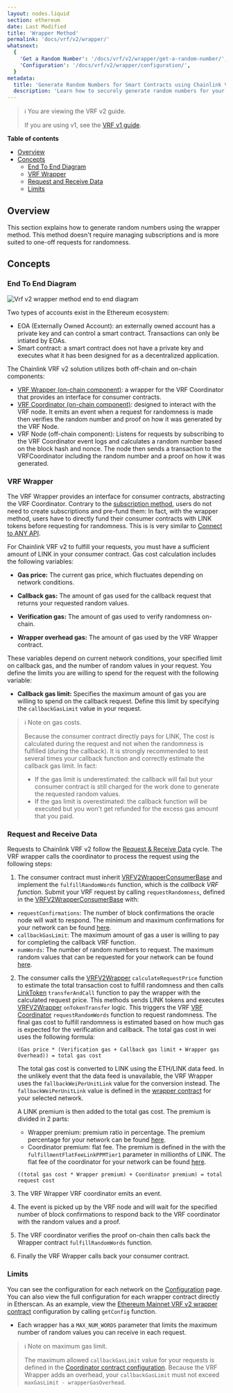 ```yaml
---
layout: nodes.liquid
section: ethereum
date: Last Modified
title: 'Wrapper Method'
permalink: 'docs/vrf/v2/wrapper/'
whatsnext:
  {
    'Get a Random Number': '/docs/vrf/v2/wrapper/get-a-random-number/',
    'Configuration': '/docs/vrf/v2/wrapper/configuration/',
  }
metadata:
  title: 'Generate Random Numbers for Smart Contracts using Chainlink VRF v2 - Wrapper method'
  description: 'Learn how to securely generate random numbers for your smart contract with Chainlink VRF v2(an RNG). This guide uses the wrapper method.'
---
```


> ℹ️ You are viewing the VRF v2 guide.
>
> If you are using v1, see the [VRF v1 guide](/docs/chainlink-vrf/v1/).

**Table of contents**

- [Overview](#overview)
- [Concepts](#concepts)
  - [End To End Diagram](#end-to-end-diagram)
  - [VRF Wrapper](#vrf-wrapper)
  - [Request and Receive Data](#request-and-receive-data)
  - [Limits](#limits)

## Overview

This section explains how to generate random numbers using the wrapper method. This method doesn't require managing subscriptions and is more suited to one-off requests for randomness.

## Concepts

### End To End Diagram

![Vrf v2 wrapper method end to end diagram](/images/vrf/v2-wrapper-e2e.png)

Two types of accounts exist in the Ethereum ecosystem:

- EOA (Externally Owned Account): an externally owned account has a private key and can control a smart contract. Transactions can only be intiated by EOAs.
- Smart contract: a smart contract does not have a private key and executes what it has been designed for as a decentralized application.

The Chainlink VRF v2 solution utilizes both off-chain and on-chain components:

- [VRF Wrapper (on-chain component)](https://github.com/smartcontractkit/chainlink/blob/develop/contracts/src/v0.8/dev/VRFV2Wrapper.sol): a wrapper for the VRF Coordinator that provides an interface for consumer contracts.
- [VRF Coordinator (on-chain component)](https://github.com/smartcontractkit/chainlink/blob/develop/contracts/src/v0.8/VRFCoordinatorV2.sol): designed to interact with the VRF node. It emits an event when a request for randomness is made then verifies the random number and proof on how it was generated by the VRF Node.
- VRF Node (off-chain component): Listens for requests by subscribing to the VRF Coordinator event logs and calculates a random number based on the block hash and nonce. The node then sends a transaction to the VRFCoordinator including the random number and a proof on how it was generated.

### VRF Wrapper

The VRF Wrapper provides an interface for consumer contracts, abstracting the VRF Coordinator. Contrary to the [subscription method](/docs/vrf/v2/subscription/), users do not need to create subscriptions and pre-fund them: In fact, with the wrapper method, users have to directly fund their consumer contracts with LINK tokens before requesting for randomness. This is is very similar to [Connect to ANY API](/docs/request-and-receive-data/).

For Chainlink VRF v2 to fulfill your requests, you must have a sufficient amount of LINK in your consumer contract. Gas cost calculation includes the following variables:

- **Gas price:** The current gas price, which fluctuates depending on network conditions.

- **Callback gas:** The amount of gas used for the callback request that returns your requested random values.

- **Verification gas:** The amount of gas used to verify randomness on-chain.

- **Wrapper overhead gas:** The amount of gas used by the VRF Wrapper contract.

These variables depend on current network conditions, your specified limit on callback gas, and the number of random values in your request. You define the limits you are willing to spend for the request with the following variable:

- **Callback gas limit:** Specifies the maximum amount of gas you are willing to spend on the callback request. Define this limit by specifying the `callbackGasLimit` value in your request.

> ℹ️ Note on gas costs.
>
> Because the consumer contract directly pays for LINK, The cost is calculated during the request and not when the randomness is fulfilled (during the callback).
> It is strongly recommended to test several times your callback function and correctly estimate the callback gas limit. In fact:
>
> - If the gas limit is underestimated: the callback will fail but your consumer contract is still charged for the work done to generate the requested random values.
> - If the gas limit is overestimated: the callback function will be executed but you won't get refunded for the excess gas amount that you paid.

### Request and Receive Data

Requests to Chainlink VRF v2 follow the [Request & Receive Data](/docs/request-and-receive-data/) cycle. The VRF wrapper calls the coordinator to process the request using the following steps:

1. The consumer contract must inherit [VRFV2WrapperConsumerBase](https://github.com/smartcontractkit/chainlink/blob/develop/contracts/src/v0.8/dev/VRFV2WrapperConsumerBase.sol) and implement the `fulfillRandomWords` function, which is the _callback VRF function_. Submit your VRF request by calling `requestRandomness`, defined in the [VRFV2WrapperConsumerBase](https://github.com/smartcontractkit/chainlink/blob/develop/contracts/src/v0.8/dev/VRFV2WrapperConsumerBase.sol) with:

- `requestConfirmations`: The number of block confirmations the oracle node will wait to respond. The minimum and maximum confirmations for your network can be found [here](/docs/vrf/v2/wrapper/configuration/#configurations).
- `callbackGasLimit`: The maximum amount of gas a user is willing to pay for completing the callback VRF function.
- `numWords`: The number of random numbers to request. The maximum random values that can be requested for your network can be found [here](/docs/vrf/v2/wrapper/configuration/#configurations).

2. The consumer calls the [VRFV2Wrapper](https://github.com/smartcontractkit/chainlink/blob/develop/contracts/src/v0.8/dev/VRFV2Wrapper.sol) `calculateRequestPrice` function to estimate the total transaction cost to fulfill randomness and then calls [LinkToken](https://github.com/smartcontractkit/chainlink/blob/develop/contracts/src/v0.4/LinkToken.sol) `transferAndCall` function to pay the wrapper with the calculated request price. This methods sends LINK tokens and executes [VRFV2Wrapper](https://github.com/smartcontractkit/chainlink/blob/develop/contracts/src/v0.8/dev/VRFV2Wrapper.sol) `onTokenTransfer` logic. This triggers the VRF [VRF Coordinator](https://github.com/smartcontractkit/chainlink/blob/develop/contracts/src/v0.8/VRFCoordinatorV2.sol) `requestRandomWords` function to request randomness.
   The final gas cost to fulfill randomness is estimated based on how much gas is expected for the verification and callback. The total gas cost in wei uses the following formula:

   ```
   (Gas price * (Verification gas + Callback gas limit + Wrapper gas Overhead)) = total gas cost
   ```

   The total gas cost is converted to LINK using the ETH/LINK data feed. In the unlikely event that the data feed is unavailable, the VRF Wrapper uses the `fallbackWeiPerUnitLink` value for the conversion instead. The `fallbackWeiPerUnitLink` value is defined in the [wrapper contract](/docs/vrf/v2/wrapper/configuration/#configurations) for your selected network.

   A LINK premium is then added to the total gas cost. The premium is divided in 2 parts:

   - Wrapper premium: premium ratio in percentage. The premium percentage for your network can be found [here](/docs/vrf/v2/wrapper/configuration/#configurations).
   - Coordinator premium: flat fee. The premium is defined in the with the `fulfillmentFlatFeeLinkPPMTier1` parameter in millionths of LINK. The flat fee of the coordinator for your network can be found [here](/docs/vrf/v2/wrapper/configuration/#configurations).

   ```
   ((total gas cost * Wrapper premium) + Coordinator premium) = total request cost
   ```

3. The VRF Wrapper VRF coordinator emits an event.

4. The event is picked up by the VRF node and will wait for the specified number of block confirmations to respond back to the VRF coordinator with the random values and a proof.

5. The VRF coordinator verifies the proof on-chain then calls back the Wrapper contract `fulfillRandomWords` function.

6. Finally the VRF Wrapper calls back your consumer contract.

### Limits

You can see the configuration for each network on the [Configuration](/docs/vrf/v2/wrapper/configuration/) page. You can also view the full configuration for each wrapper contract directly in Etherscan. As an example, view the [Ethereum Mainnet VRF v2 wrapper contract](https://etherscan.io/address/0x685fCaf489C2FE2e289a68Bc10AA94F88A83E655#readContract) configuration by calling `getConfig` function.

- Each wrapper has a `MAX_NUM_WORDS` parameter that limits the maximum number of random values you can receive in each request.

> ℹ️ Note on maximum gas limit.
>
> The maximum allowed `callbackGasLimit` value for your requests is defined in the [Coordinator contract configuration](/docs/vrf/v2/subscription/configuration/). Because the VRF Wrapper adds an overhead, your `callbackGasLimit` must not exceed `maxGasLimit - wrapperGasOverhead`.
